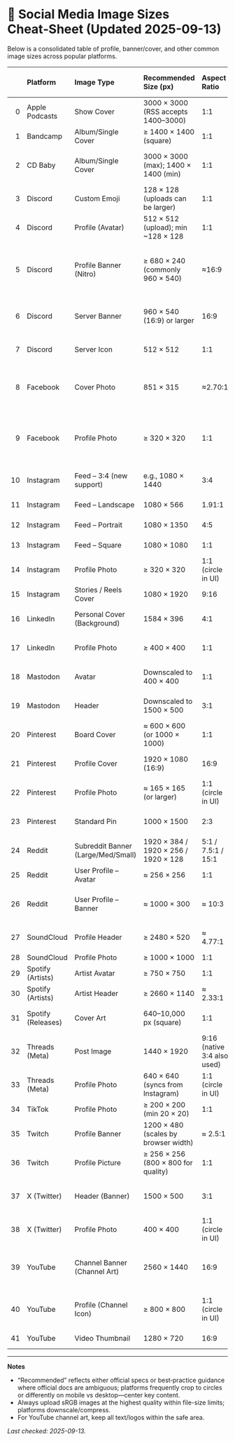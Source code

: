 # 📐 Social Media Image Sizes Cheat‑Sheet (Updated 2025-09-13)

Below is a consolidated table of profile, banner/cover, and other common image sizes across popular platforms.

|    | Platform           | Image Type                         | Recommended Size (px)                | Aspect Ratio                | Max File Size        | Formats                              | Notes                                                                             |
|---:|:-------------------|:-----------------------------------|:-------------------------------------|:----------------------------|:---------------------|:-------------------------------------|:----------------------------------------------------------------------------------|
|  0 | Apple Podcasts     | Show Cover                         | 3000 × 3000 (RSS accepts 1400–3000)  | 1:1                         | —                    | PNG, JPG (no transparency)           | Solid background; sRGB.                                                           |
|  1 | Bandcamp           | Album/Single Cover                 | ≥ 1400 × 1400 (square)               | 1:1                         | —                    | JPG, PNG                             | Bigger is better; must be square.                                                 |
|  2 | CD Baby            | Album/Single Cover                 | 3000 × 3000 (max); 1400 × 1400 (min) | 1:1                         | ≤25 MB               | PNG, GIF, JPG, JPEG                  | 72–300 dpi (300 best), RGB only; must be perfectly square.                        |
|  3 | Discord            | Custom Emoji                       | 128 × 128 (uploads can be larger)    | 1:1                         | ≤256 KB              | PNG, GIF (APNG for stickers)         | Resized down by Discord.                                                          |
|  4 | Discord            | Profile (Avatar)                   | 512 × 512 (upload); min ~128 × 128   | 1:1                         | ≈8 MB (static)       | JPG, PNG (GIF for Nitro)             | Cropped to circle in UI.                                                          |
|  5 | Discord            | Profile Banner (Nitro)             | ≥ 680 × 240 (commonly 960 × 540)     | ≈16:9                       | ≤10 MB               | PNG, JPG, GIF                        | Nitro-only feature; new UI may crop differently — keep critical content centered. |
|  6 | Discord            | Server Banner                      | 960 × 540 (16:9) or larger           | 16:9                        | —                    | PNG, JPG, GIF                        | Responsive cropping on new UI; test on desktop & mobile.                          |
|  7 | Discord            | Server Icon                        | 512 × 512                            | 1:1                         | —                    | JPG, PNG                             | Cropped to circle; shows in sidebar & invites.                                    |
|  8 | Facebook           | Cover Photo                        | 851 × 315                            | ≈2.70:1                     | < 100 KB (fast load) | sRGB JPG (or PNG for text/logo)      | Displays ~820×312 (desktop) / 640×360 (mobile).                                   |
|  9 | Facebook           | Profile Photo                      | ≥ 320 × 320                          | 1:1                         | —                    | JPG, PNG                             | Displays ~176×176 (desktop) / 196×196 (mobile); circle-cropped.                   |
| 10 | Instagram          | Feed – 3:4 (new support)           | e.g., 1080 × 1440                    | 3:4                         | —                    | JPG, PNG                             | Added in 2025; appears as shot without cropping.                                  |
| 11 | Instagram          | Feed – Landscape                   | 1080 × 566                           | 1.91:1                      | —                    | JPG, PNG                             | Upload width ≥1080 px.                                                            |
| 12 | Instagram          | Feed – Portrait                    | 1080 × 1350                          | 4:5                         | —                    | JPG, PNG                             | Upload width ≥1080 px.                                                            |
| 13 | Instagram          | Feed – Square                      | 1080 × 1080                          | 1:1                         | —                    | JPG, PNG                             | Upload width ≥1080 px.                                                            |
| 14 | Instagram          | Profile Photo                      | ≥ 320 × 320                          | 1:1 (circle in UI)          | —                    | JPG, PNG                             | Center subject for circle crop.                                                   |
| 15 | Instagram          | Stories / Reels Cover              | 1080 × 1920                          | 9:16                        | —                    | JPG, PNG                             | Full‑screen vertical.                                                             |
| 16 | LinkedIn           | Personal Cover (Background)        | 1584 × 396                           | 4:1                         | ≤8 MB                | JPG, PNG                             | Crops differently on mobile vs desktop.                                           |
| 17 | LinkedIn           | Profile Photo                      | ≥ 400 × 400                          | 1:1                         | ≤8 MB                | JPG, PNG                             | Bigger uploads are fine; LinkedIn resizes.                                        |
| 18 | Mastodon           | Avatar                             | Downscaled to 400 × 400              | 1:1                         | ≤2 MB                | PNG, JPG, GIF                        | Upload larger; instance downscales.                                               |
| 19 | Mastodon           | Header                             | Downscaled to 1500 × 500             | 3:1                         | ≤2 MB                | PNG, JPG, GIF                        | Upload larger; instance downscales.                                               |
| 20 | Pinterest          | Board Cover                        | ≈ 600 × 600 (or 1000 × 1000)         | 1:1                         | —                    | JPG, PNG                             | Higher res looks crisper.                                                         |
| 21 | Pinterest          | Profile Cover                      | 1920 × 1080 (16:9)                   | 16:9                        | —                    | JPG, PNG                             | Pinterest crops/positions to 16:9.                                                |
| 22 | Pinterest          | Profile Photo                      | ≈ 165 × 165 (or larger)              | 1:1 (circle in UI)          | —                    | JPG, PNG                             |                                                                                   |
| 23 | Pinterest          | Standard Pin                       | 1000 × 1500                          | 2:3                         | ≤20 MB (web)         | JPG, PNG                             | Other ratios possible; 2:3 performs best.                                         |
| 24 | Reddit             | Subreddit Banner (Large/Med/Small) | 1920 × 384 / 1920 × 256 / 1920 × 128 | 5:1 / 7.5:1 / 15:1          | —                    | JPG, PNG                             | Responsive; taller on mobile.                                                     |
| 25 | Reddit             | User Profile – Avatar              | ≈ 256 × 256                          | 1:1                         | —                    | JPG, PNG                             |                                                                                   |
| 26 | Reddit             | User Profile – Banner              | ≈ 1000 × 300                         | ≈ 10:3                      | —                    | JPG, PNG                             | Cropped/rounded corners on desktop; test on mobile.                               |
| 27 | SoundCloud         | Profile Header                     | ≥ 2480 × 520                         | ≈ 4.77:1                    | ≤2 MB                | JPG, PNG                             | Avoid text near edges; crops on small screens.                                    |
| 28 | SoundCloud         | Profile Photo                      | ≥ 1000 × 1000                        | 1:1                         | ≤2 MB                | JPG, PNG                             |                                                                                   |
| 29 | Spotify (Artists)  | Artist Avatar                      | ≥ 750 × 750                          | 1:1                         | ≤20 MB               | JPEG, PNG, GIF                       |                                                                                   |
| 30 | Spotify (Artists)  | Artist Header                      | ≥ 2660 × 1140                        | ≈ 2.33:1                    | ≤20 MB               | JPEG, PNG, GIF                       | Keep critical content centered.                                                   |
| 31 | Spotify (Releases) | Cover Art                          | 640–10,000 px (square)               | 1:1                         | —                    | TIFF, PNG, JPG                       | sRGB, 24‑bit; no embedded color profiles.                                         |
| 32 | Threads (Meta)     | Post Image                         | 1440 × 1920                          | 9:16 (native 3:4 also used) | ≤8 MB                | JPG, PNG                             |                                                                                   |
| 33 | Threads (Meta)     | Profile Photo                      | 640 × 640 (syncs from Instagram)     | 1:1 (circle in UI)          | —                    | JPG, PNG                             |                                                                                   |
| 34 | TikTok             | Profile Photo                      | ≥ 200 × 200 (min 20 × 20)            | 1:1                         | —                    | JPG, PNG                             | Crop within app on upload.                                                        |
| 35 | Twitch             | Profile Banner                     | 1200 × 480 (scales by browser width) | ≈ 2.5:1                     | —                    | JPG, PNG                             | Design for left side; scales responsively.                                        |
| 36 | Twitch             | Profile Picture                    | ≥ 256 × 256 (800 × 800 for quality)  | 1:1                         | ≤10 MB               | GIF, JPG, PNG                        |                                                                                   |
| 37 | X (Twitter)        | Header (Banner)                    | 1500 × 500                           | 3:1                         | —                    | JPG, PNG                             | Keep important content centered; profile photo overlaps.                          |
| 38 | X (Twitter)        | Profile Photo                      | 400 × 400                            | 1:1 (circle in UI)          | —                    | JPG, PNG                             |                                                                                   |
| 39 | YouTube            | Channel Banner (Channel Art)       | 2560 × 1440                          | 16:9                        | ≤6 MB                | JPG, PNG                             | Safe area (always visible): ~1235 × 338. Minimum upload: 2048 × 1152.             |
| 40 | YouTube            | Profile (Channel Icon)             | ≥ 800 × 800                          | 1:1 (circle in UI)          | ≤15 MB               | JPG, PNG, GIF, BMP (no animated GIF) | Renders at ~98 × 98 in many places.                                               |
| 41 | YouTube            | Video Thumbnail                    | 1280 × 720                           | 16:9                        | ≤2 MB                | JPG, PNG, GIF                        | Minimum width 640 px.                                                             |

---

**Notes**
- “Recommended” reflects either official specs or best‑practice guidance where official docs are ambiguous; platforms frequently crop to circles or differently on mobile vs desktop—center key content.
- Always upload sRGB images at the highest quality within file-size limits; platforms downscale/compress.
- For YouTube channel art, keep all text/logos within the safe area.

_Last checked: 2025-09-13._